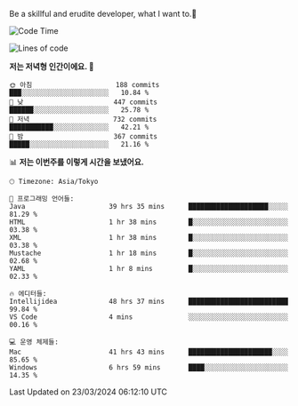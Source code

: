 Be a skillful and erudite developer, what I want to.👶

<!--START_SECTION:waka-->
![Code Time](http://img.shields.io/badge/Code%20Time-578%20hrs%2016%20mins-blue)

![Lines of code](https://img.shields.io/badge/%EC%A0%80%EB%8A%94%20%EC%97%AC%ED%83%9C%EA%B9%8C%EC%A7%80%20-989.0%20thousand%20%EC%A4%84%EC%9D%98%20%EC%BD%94%EB%93%9C%EB%A5%BC%20%EC%9E%91%EC%84%B1%ED%96%88%EC%96%B4%EC%9A%94.-blue)

**저는 저녁형 인간이에요. 🦉** 

```text
🌞 아침                     188 commits         ███░░░░░░░░░░░░░░░░░░░░░░   10.84 % 
🌆 낮　                     447 commits         ██████░░░░░░░░░░░░░░░░░░░   25.78 % 
🌃 저녁                     732 commits         ███████████░░░░░░░░░░░░░░   42.21 % 
🌙 밤　                     367 commits         █████░░░░░░░░░░░░░░░░░░░░   21.16 % 
```


📊 **저는 이번주를 이렇게 시간을 보냈어요.** 

```text
🕑︎ Timezone: Asia/Tokyo

💬 프로그래밍 언어들: 
Java                     39 hrs 35 mins      ████████████████████░░░░░   81.29 % 
HTML                     1 hr 38 mins        █░░░░░░░░░░░░░░░░░░░░░░░░   03.38 % 
XML                      1 hr 38 mins        █░░░░░░░░░░░░░░░░░░░░░░░░   03.38 % 
Mustache                 1 hr 18 mins        █░░░░░░░░░░░░░░░░░░░░░░░░   02.68 % 
YAML                     1 hr 8 mins         █░░░░░░░░░░░░░░░░░░░░░░░░   02.33 % 

🔥 에디터들: 
Intellijidea             48 hrs 37 mins      █████████████████████████   99.84 % 
VS Code                  4 mins              ░░░░░░░░░░░░░░░░░░░░░░░░░   00.16 % 

💻 운영 체제들: 
Mac                      41 hrs 43 mins      █████████████████████░░░░   85.65 % 
Windows                  6 hrs 59 mins       ████░░░░░░░░░░░░░░░░░░░░░   14.35 % 
```


 Last Updated on 23/03/2024 06:12:10 UTC
<!--END_SECTION:waka-->
